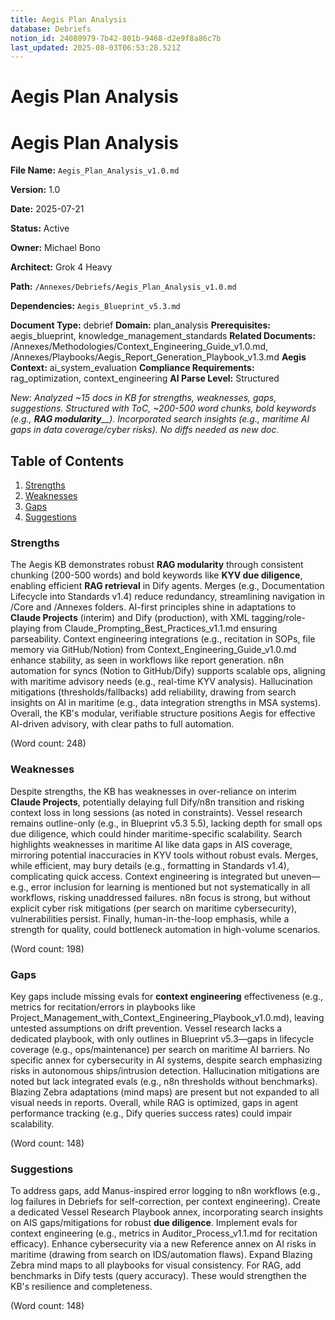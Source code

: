 ```yaml
---
title: Aegis Plan Analysis
database: Debriefs
notion_id: 24080979-7b42-801b-9468-d2e9f8a86c7b
last_updated: 2025-08-03T06:53:28.521Z
---
```


# Aegis Plan Analysis


# Aegis Plan Analysis


**File Name:** `Aegis_Plan_Analysis_v1.0.md`


**Version:** 1.0


**Date:** 2025-07-21


**Status:** Active


**Owner:** Michael Bono


**Architect:** Grok 4 Heavy


**Path:** `/Annexes/Debriefs/Aegis_Plan_Analysis_v1.0.md`


**Dependencies:** `Aegis_Blueprint_v5.3.md`


**Document Type:** debrief
**Domain:** plan_analysis
**Prerequisites:** aegis_blueprint, knowledge_management_standards
**Related Documents:** /Annexes/Methodologies/Context_Engineering_Guide_v1.0.md, /Annexes/Playbooks/Aegis_Report_Generation_Playbook_v1.3.md
**Aegis Context:** ai_system_evaluation
**Compliance Requirements:** rag_optimization, context_engineering
**AI Parse Level:** Structured


_New: Analyzed ~15 docs in KB for strengths, weaknesses, gaps, suggestions. Structured with ToC, ~200-500 word chunks, bold keywords (e.g.,_ _**RAG modularity**__). Incorporated search insights (e.g., maritime AI gaps in data coverage/cyber risks). No diffs needed as new doc._


## Table of Contents

1. [Strengths](https://www.notion.so/238809797b4280eb8ebedc8831cecb0d?v=238809797b428016b5d0000c8a271427&p=240809797b42801b9468d2e9f8a86c7b&pm=s#strengths)
2. [Weaknesses](https://www.notion.so/238809797b4280eb8ebedc8831cecb0d?v=238809797b428016b5d0000c8a271427&p=240809797b42801b9468d2e9f8a86c7b&pm=s#weaknesses)
3. [Gaps](https://www.notion.so/238809797b4280eb8ebedc8831cecb0d?v=238809797b428016b5d0000c8a271427&p=240809797b42801b9468d2e9f8a86c7b&pm=s#gaps)
4. [Suggestions](https://www.notion.so/238809797b4280eb8ebedc8831cecb0d?v=238809797b428016b5d0000c8a271427&p=240809797b42801b9468d2e9f8a86c7b&pm=s#suggestions)

### Strengths


The Aegis KB demonstrates robust **RAG modularity** through consistent chunking (200-500 words) and bold keywords like **KYV due diligence**, enabling efficient **RAG retrieval** in Dify agents. Merges (e.g., Documentation Lifecycle into Standards v1.4) reduce redundancy, streamlining navigation in /Core and /Annexes folders. AI-first principles shine in adaptations to **Claude Projects** (interim) and Dify (production), with XML tagging/role-playing from Claude_Prompting_Best_Practices_v1.1.md ensuring parseability. Context engineering integrations (e.g., recitation in SOPs, file memory via GitHub/Notion) from Context_Engineering_Guide_v1.0.md enhance stability, as seen in workflows like report generation. n8n automation for syncs (Notion to GitHub/Dify) supports scalable ops, aligning with maritime advisory needs (e.g., real-time KYV analysis). Hallucination mitigations (thresholds/fallbacks) add reliability, drawing from search insights on AI in maritime (e.g., data integration strengths in MSA systems). Overall, the KB's modular, verifiable structure positions Aegis for effective AI-driven advisory, with clear paths to full automation.


(Word count: 248)


### Weaknesses


Despite strengths, the KB has weaknesses in over-reliance on interim **Claude Projects**, potentially delaying full Dify/n8n transition and risking context loss in long sessions (as noted in constraints). Vessel research remains outline-only (e.g., in Blueprint v5.3 5.5), lacking depth for small ops due diligence, which could hinder maritime-specific scalability. Search highlights weaknesses in maritime AI like data gaps in AIS coverage, mirroring potential inaccuracies in KYV tools without robust evals. Merges, while efficient, may bury details (e.g., formatting in Standards v1.4), complicating quick access. Context engineering is integrated but uneven—e.g., error inclusion for learning is mentioned but not systematically in all workflows, risking unaddressed failures. n8n focus is strong, but without explicit cyber risk mitigations (per search on maritime cybersecurity), vulnerabilities persist. Finally, human-in-the-loop emphasis, while a strength for quality, could bottleneck automation in high-volume scenarios.


(Word count: 198)


### Gaps


Key gaps include missing evals for **context engineering** effectiveness (e.g., metrics for recitation/errors in playbooks like Project_Management_with_Context_Engineering_Playbook_v1.0.md), leaving untested assumptions on drift prevention. Vessel research lacks a dedicated playbook, with only outlines in Blueprint v5.3—gaps in lifecycle coverage (e.g., ops/maintenance) per search on maritime AI barriers. No specific annex for cybersecurity in AI systems, despite search emphasizing risks in autonomous ships/intrusion detection. Hallucination mitigations are noted but lack integrated evals (e.g., n8n thresholds without benchmarks). Blazing Zebra adaptations (mind maps) are present but not expanded to all visual needs in reports. Overall, while RAG is optimized, gaps in agent performance tracking (e.g., Dify queries success rates) could impair scalability.


(Word count: 148)


### Suggestions


To address gaps, add Manus-inspired error logging to n8n workflows (e.g., log failures in Debriefs for self-correction, per context engineering). Create a dedicated Vessel Research Playbook annex, incorporating search insights on AIS gaps/mitigations for robust **due diligence**. Implement evals for context engineering (e.g., metrics in Auditor_Process_v1.1.md for recitation efficacy). Enhance cybersecurity via a new Reference annex on AI risks in maritime (drawing from search on IDS/automation flaws). Expand Blazing Zebra mind maps to all playbooks for visual consistency. For RAG, add benchmarks in Dify tests (query accuracy). These would strengthen the KB's resilience and completeness.


(Word count: 148)


